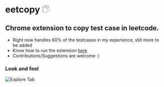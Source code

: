 
#  eetcopy <img src="https://github.com/as-rawat/eetcopy/blob/master/icons/icon16.png?raw=true" width="25" height="25" />

## Chrome extension to copy test case in leetcode.

* Right now handles 60% of the testcases in my experience, still more to be added
* Know how to run the extension [here](https://dev.to/ben/how-to-install-chrome-extensions-manually-from-github-1612)
* Contributions/Suggestions are welcome :)

### Look and feel
![Explore Tab](https://i.ibb.co/hZF8Kvw/Screenshot-from-2020-12-16-13-38-59.png)

